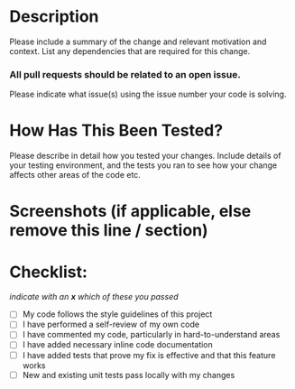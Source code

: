 # Description
Please include a summary of the change and relevant motivation and context.
List any dependencies that are required for this change.

### All pull requests should be related to an open issue. 
Please indicate what issue(s) using the issue number your code is solving.

# How Has This Been Tested?
Please describe in detail how you tested your changes.
Include details of your testing environment, and the tests you ran to see how your change affects other areas of the code etc.

# Screenshots (if applicable, else remove this line / section)

# Checklist:
*indicate with an **x** which of these you passed*
 - [ ] My code follows the style guidelines of this project
 - [ ] I have performed a self-review of my own code
 - [ ] I have commented my code, particularly in hard-to-understand areas
 - [ ] I have added necessary inline code documentation
 - [ ] I have added tests that prove my fix is effective and that this feature works
 - [ ] New and existing unit tests pass locally with my changes
